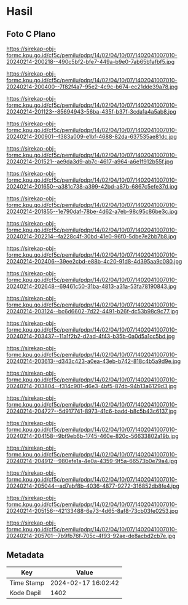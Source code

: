 # Hasil

## Foto C Plano

https://sirekap-obj-formc.kpu.go.id/cf5c/pemilu/pdpr/14/02/04/10/07/1402041007010-20240214-200218--490c5bf2-bfe7-449a-b9e0-7ab65b1afbf5.jpg

https://sirekap-obj-formc.kpu.go.id/cf5c/pemilu/pdpr/14/02/04/10/07/1402041007010-20240214-200400--7f82f4a7-95e2-4c9c-b674-ec21dde39a78.jpg

https://sirekap-obj-formc.kpu.go.id/cf5c/pemilu/pdpr/14/02/04/10/07/1402041007010-20240214-201123--85694943-56ba-435f-b37f-3cda1a4a5ab8.jpg

https://sirekap-obj-formc.kpu.go.id/cf5c/pemilu/pdpr/14/02/04/10/07/1402041007010-20240214-200901--f383a009-e1bf-4688-82da-637535ae81dc.jpg

https://sirekap-obj-formc.kpu.go.id/cf5c/pemilu/pdpr/14/02/04/10/07/1402041007010-20240214-201521--ae9da3d9-ab7c-4617-a964-a6e1f912b55f.jpg

https://sirekap-obj-formc.kpu.go.id/cf5c/pemilu/pdpr/14/02/04/10/07/1402041007010-20240214-201650--a381c738-a399-42bd-a87b-6867c5efe37d.jpg

https://sirekap-obj-formc.kpu.go.id/cf5c/pemilu/pdpr/14/02/04/10/07/1402041007010-20240214-201855--1e790daf-78be-4d62-a7eb-98c95c86be3c.jpg

https://sirekap-obj-formc.kpu.go.id/cf5c/pemilu/pdpr/14/02/04/10/07/1402041007010-20240214-202214--fa228c4f-30bd-41e0-96f0-5dbe7e2bb7b8.jpg

https://sirekap-obj-formc.kpu.go.id/cf5c/pemilu/pdpr/14/02/04/10/07/1402041007010-20240214-202406--39ee2cbd-e88b-4c20-91d8-4d395aa9c080.jpg

https://sirekap-obj-formc.kpu.go.id/cf5c/pemilu/pdpr/14/02/04/10/07/1402041007010-20240214-202648--69461c50-31ba-4813-a31a-53fa78190843.jpg

https://sirekap-obj-formc.kpu.go.id/cf5c/pemilu/pdpr/14/02/04/10/07/1402041007010-20240214-203124--bc6d6602-7d22-4491-b26f-dc53b98c9c77.jpg

https://sirekap-obj-formc.kpu.go.id/cf5c/pemilu/pdpr/14/02/04/10/07/1402041007010-20240214-203437--11a1f2b2-d2ad-4f43-b35b-0a0d5a1cc5bd.jpg

https://sirekap-obj-formc.kpu.go.id/cf5c/pemilu/pdpr/14/02/04/10/07/1402041007010-20240214-203613--d343c423-a0ea-43eb-b742-818c4b5a9d9e.jpg

https://sirekap-obj-formc.kpu.go.id/cf5c/pemilu/pdpr/14/02/04/10/07/1402041007010-20240214-203804--f314c901-d6e3-4bf5-87db-94b13a6129d3.jpg

https://sirekap-obj-formc.kpu.go.id/cf5c/pemilu/pdpr/14/02/04/10/07/1402041007010-20240214-204727--5d917741-8973-41c6-badd-b8c5b43c6137.jpg

https://sirekap-obj-formc.kpu.go.id/cf5c/pemilu/pdpr/14/02/04/10/07/1402041007010-20240214-204158--9bf9eb6b-1745-460e-820c-56633802a19b.jpg

https://sirekap-obj-formc.kpu.go.id/cf5c/pemilu/pdpr/14/02/04/10/07/1402041007010-20240214-204912--980efe1a-4e0a-4359-9f5a-66573b0e79a4.jpg

https://sirekap-obj-formc.kpu.go.id/cf5c/pemilu/pdpr/14/02/04/10/07/1402041007010-20240214-205044--ad7ebf8b-4036-4877-9272-316852db8fe4.jpg

https://sirekap-obj-formc.kpu.go.id/cf5c/pemilu/pdpr/14/02/04/10/07/1402041007010-20240214-205156--42133488-6e73-4d65-8af8-73cb03fe0253.jpg

https://sirekap-obj-formc.kpu.go.id/cf5c/pemilu/pdpr/14/02/04/10/07/1402041007010-20240214-205701--7b9fb76f-705c-4f93-92ae-de8acbd2cb7e.jpg


## Metadata

| Key        | Value               |
| ---------- | ------------------- |
| Time Stamp | 2024-02-17 16:02:42 |
| Kode Dapil | 1402                |



